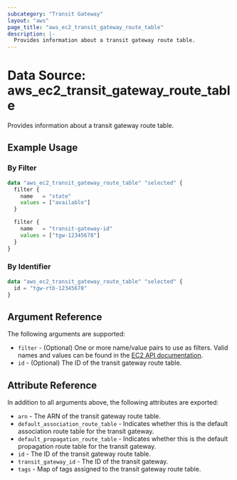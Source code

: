 ```yaml
---
subcategory: "Transit Gateway"
layout: "aws"
page_title: "aws_ec2_transit_gateway_route_table"
description: |-
  Provides information about a transit gateway route table.
---
```


[describe-tgw-rtb]: https://docs.cloud.croc.ru/en/api/ec2/transit_gateways/DescribeTransitGatewayRouteTables.html

# Data Source: aws_ec2_transit_gateway_route_table

Provides information about a transit gateway route table.

## Example Usage

### By Filter

```terraform
data "aws_ec2_transit_gateway_route_table" "selected" {
  filter {
    name   = "state"
    values = ["available"]
  }

  filter {
    name   = "transit-gateway-id"
    values = ["tgw-12345678"]
  }
}
```

### By Identifier

```terraform
data "aws_ec2_transit_gateway_route_table" "selected" {
  id = "tgw-rtb-12345678"
}
```

## Argument Reference

The following arguments are supported:

* `filter` - (Optional) One or more name/value pairs to use as filters.
  Valid names and values can be found in the [EC2 API documentation][describe-tgw-rtb].
* `id` - (Optional) The ID of the transit gateway route table.

## Attribute Reference

In addition to all arguments above, the following attributes are exported:

* `arn` - The ARN of the transit gateway route table.
* `default_association_route_table` - Indicates whether this is the default association route table for the transit gateway.
* `default_propagation_route_table` - Indicates whether this is the default propagation route table for the transit gateway.
* `id` - The ID of the transit gateway route table.
* `transit_gateway_id` - The ID of the transit gateway.
* `tags` - Map of tags assigned to the transit gateway route table.
